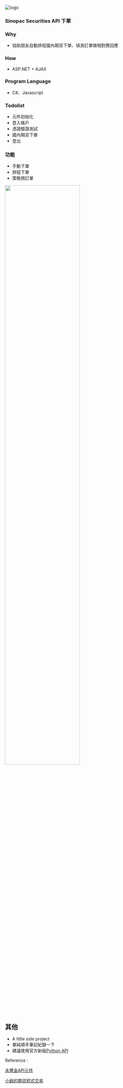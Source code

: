 ![logo](http://www.sinotrade.com.tw/Images/logo.png)

### Sinopac Securities API 下單


### Why

* 協助朋友自動排程國內期貨下單、偵測訂單做相對應回應

### How

* ASP.NET + AJAX 

### Program Language

* C#、Javascript

### Todolist

* 元件初始化
* 登入帳戶
* 憑證驗證測試
* 國內期貨下單
* 登出

### 功能

+ 手動下單
+ 排程下單
+ 策略預訂單

<img src="https://i.imgur.com/gsyZBAR.jpg" width="70%">

## 其他

* A little side project
* 單純順手筆記紀錄一下
* 建議使用官方新版[Python API](https://github.com/Sinotrade/Shioaji)

Reference :

[永豐金API元件](http://www.sinotrade.com.tw/ec/eleader1/API.htm)

[小爺的期貨程式交易](http://kengren523.pixnet.net/blog/post/50435426-%E5%A6%82%E4%BD%95%E6%92%B0%E5%AF%AB%E4%BA%A4%E6%98%93%E7%A8%8B%E5%BC%8F-part-3)

